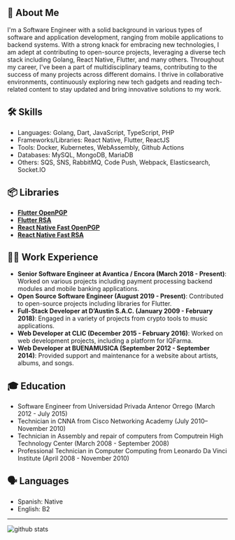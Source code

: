 ## 🚀 About Me

I'm a Software Engineer with a solid background in various types of software and application development, ranging from mobile applications to backend systems. With a strong knack for embracing new technologies, I am adept at contributing to open-source projects, leveraging a diverse tech stack including Golang, React Native, Flutter, and many others. Throughout my career, I've been a part of multidisciplinary teams, contributing to the success of many projects across different domains. I thrive in collaborative environments, continuously exploring new tech gadgets and reading tech-related content to stay updated and bring innovative solutions to my work.

## 🛠 Skills
- Languages: Golang, Dart, JavaScript, TypeScript, PHP
- Frameworks/Libraries: React Native, Flutter, ReactJS
- Tools: Docker, Kubernetes, WebAssembly, Github Actions
- Databases: MySQL, MongoDB, MariaDB
- Others: SQS, SNS, RabbitMQ, Code Push, Webpack, Elasticsearch, Socket.IO

## 📦 Libraries
- [**Flutter OpenPGP**](https://pub.dev/packages/openpgp)
- [**Flutter RSA**](https://pub.dev/packages/fast_rsa)
- [**React Native Fast OpenPGP**](https://www.npmjs.com/package/react-native-fast-openpgp)
- [**React Native Fast RSA**](https://www.npmjs.com/package/react-native-fast-rsa)


## 👨‍💻 Work Experience
- **Senior Software Engineer at Avantica / Encora (March 2018 - Present)**: Worked on various projects including payment processing backend modules and mobile banking applications.
- **Open Source Software Engineer (August 2019 - Present)**: Contributed to open-source projects including libraries for Flutter.
- **Full-Stack Developer at D’Austin S.A.C. (January 2009 - February 2018)**: Engaged in a variety of projects from crypto tools to music applications.
- **Web Developer at CLIC (December 2015 - February 2016)**: Worked on web development projects, including a platform for IQFarma.
- **Web Developer at BUENAMUSICA (September 2012 - September 2014)**: Provided support and maintenance for a website about artists, albums, and songs.

## 🎓 Education
- Software Engineer from Universidad Privada Antenor Orrego (March 2012 - July 2015)
- Technician in CNNA from Cisco Networking Academy (July 2010– November 2010)
- Technician in Assembly and repair of computers from Computrein High Technology Center (March 2008 - September 2008)
- Professional Technician in Computer Computing from Leonardo Da Vinci Institute (April 2008 - November 2010)

## 🗣 Languages
- Spanish: Native
- English: B2

---
![github stats](https://github-readme-stats.vercel.app/api?username=jerson&show_icons=true)



